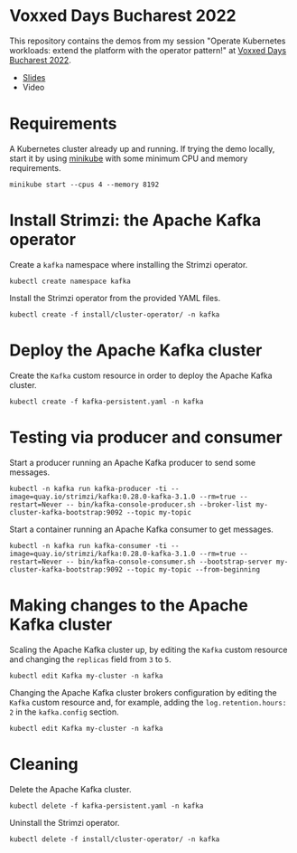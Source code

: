 # Voxxed Days Bucharest 2022

This repository contains the demos from my session "Operate Kubernetes workloads: extend the platform with the operator pattern!" at [Voxxed Days Bucharest 2022](https://romania.voxxeddays.com/bucharest/voxxed-days-bucharest-2022/).

* [Slides](https://www.slideshare.net/paolopat/operate-kubernetes-workloads-extend-the-platform-with-the-operator-pattern-251417775)
* Video

# Requirements

A Kubernetes cluster already up and running.
If trying the demo locally, start it by using [minikube](https://github.com/kubernetes/minikube) with some minimum CPU and memory requirements.

```shell
minikube start --cpus 4 --memory 8192
```

# Install Strimzi: the Apache Kafka operator

Create a `kafka` namespace where installing the Strimzi operator.

```shell
kubectl create namespace kafka
```

Install the Strimzi operator from the provided YAML files.

```shell
kubectl create -f install/cluster-operator/ -n kafka
```

# Deploy the Apache Kafka cluster

Create the `Kafka` custom resource in order to deploy the Apache Kafka cluster.

```shell
kubectl create -f kafka-persistent.yaml -n kafka
```

# Testing via producer and consumer

Start a producer running an Apache Kafka producer to send some messages.

```shell
kubectl -n kafka run kafka-producer -ti --image=quay.io/strimzi/kafka:0.28.0-kafka-3.1.0 --rm=true --restart=Never -- bin/kafka-console-producer.sh --broker-list my-cluster-kafka-bootstrap:9092 --topic my-topic
```

Start a container running an Apache Kafka consumer to get messages.

```shell
kubectl -n kafka run kafka-consumer -ti --image=quay.io/strimzi/kafka:0.28.0-kafka-3.1.0 --rm=true --restart=Never -- bin/kafka-console-consumer.sh --bootstrap-server my-cluster-kafka-bootstrap:9092 --topic my-topic --from-beginning
```

# Making changes to the Apache Kafka cluster

Scaling the Apache Kafka cluster up, by editing the `Kafka` custom resource and changing the `replicas` field from `3` to `5`.

```shell
kubectl edit Kafka my-cluster -n kafka
```

Changing the Apache Kafka cluster brokers configuration by editing the `Kafka` custom resource and, for example, adding the `log.retention.hours: 2` in the `kafka.config` section.

```shell
kubectl edit Kafka my-cluster -n kafka
```

# Cleaning

Delete the Apache Kafka cluster.

```shell
kubectl delete -f kafka-persistent.yaml -n kafka
```

Uninstall the Strimzi operator.

```shell
kubectl delete -f install/cluster-operator/ -n kafka
```